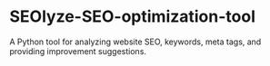 # SEOlyze-SEO-optimization-tool
A Python tool for analyzing website SEO, keywords, meta tags, and providing improvement suggestions.
